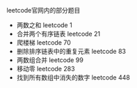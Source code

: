 leetcode官网内的部分题目

- 两数之和 leetcode 1
- 合并两个有序链表 leetcode 21
- 爬楼梯 leetcode 70
- 删除排序链表中的重复元素 leetcode 83
- 两数组合并 leetcode 99
- 移动零 leetcode 283
- 找到所有数组中消失的数字 leetcode 448

